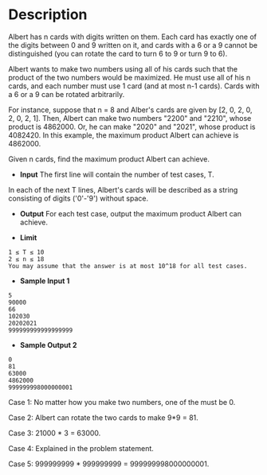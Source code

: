 # Description
Albert has n cards with digits written on them. Each card has exactly one of the digits between 0 and 9 written on it, and cards with a 6 or a 9 cannot be distinguished (you can rotate the card to turn 6 to 9 or turn 9 to 6).

Albert wants to make two numbers using all of his cards such that the product of the two numbers would be maximized. He must use all of his n cards, and each number must use 1 card (and at most n-1 cards). Cards with a 6 or a 9 can be rotated arbitrarily.

For instance, suppose that n = 8 and Alber's cards are given by [2, 0, 2, 0, 2, 0, 2, 1]. Then, Albert can make two numbers "2200" and "2210", whose product is 4862000. Or, he can make "2020" and "2021", whose product is 4082420. In this example, the maximum product Albert can achieve is 4862000.

Given n cards, find the maximum product Albert can achieve.

* **Input**
The first line will contain the number of test cases, T.

In each of the next T lines, Albert's cards will be described as a string consisting of digits ('0'-'9') without space.

* **Output**
For each test case, output the maximum product Albert can achieve.

* **Limit**
```
1 ≤ T ≤ 10
2 ≤ n ≤ 18
You may assume that the answer is at most 10^18 for all test cases.
```
* **Sample Input 1**
```
5
90000
66
102030
20202021
999999999999999999
```
* **Sample Output 2**
```
0
81
63000
4862000
999999998000000001
```

Case 1: No matter how you make two numbers, one of the must be 0.

Case 2: Albert can rotate the two cards to make 9*9 = 81.

Case 3: 21000 * 3 = 63000.

Case 4: Explained in the problem statement.

Case 5: 999999999 * 999999999 = 999999998000000001.